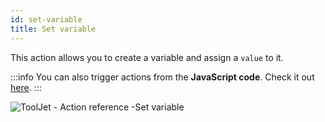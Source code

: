 ```yaml
---
id: set-variable
title: Set variable
---
```


This action allows you to create a variable and assign a `value` to it.

:::info
You can also trigger actions from the **JavaScript code**. Check it out [here](/docs/how-to/run-actions-from-runjs).
:::

<div style={{textAlign: 'center'}}>

![ToolJet - Action reference -Set variable](/img/actions/setvar/setvar.png)

</div>
